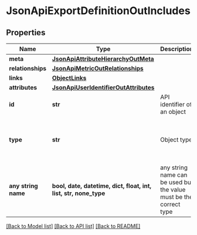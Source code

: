 # JsonApiExportDefinitionOutIncludes


## Properties
Name | Type | Description | Notes
------------ | ------------- | ------------- | -------------
**meta** | [**JsonApiAttributeHierarchyOutMeta**](JsonApiAttributeHierarchyOutMeta.md) |  | [optional] 
**relationships** | [**JsonApiMetricOutRelationships**](JsonApiMetricOutRelationships.md) |  | [optional] 
**links** | [**ObjectLinks**](ObjectLinks.md) |  | [optional] 
**attributes** | [**JsonApiUserIdentifierOutAttributes**](JsonApiUserIdentifierOutAttributes.md) |  | [optional] 
**id** | **str** | API identifier of an object | [optional] 
**type** | **str** | Object type | [optional]  if omitted the server will use the default value of "userIdentifier"
**any string name** | **bool, date, datetime, dict, float, int, list, str, none_type** | any string name can be used but the value must be the correct type | [optional]

[[Back to Model list]](../README.md#documentation-for-models) [[Back to API list]](../README.md#documentation-for-api-endpoints) [[Back to README]](../README.md)


